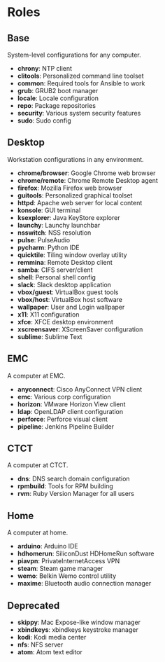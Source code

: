 Roles
=====

## Base
System-level configurations for any computer.
* **chrony**: NTP client
* **clitools**: Personalized command line toolset
* **common**: Required tools for Ansible to work
* **grub**: GRUB2 boot manager
* **locale**: Locale configuration
* **repo**: Package repositories
* **security**: Various system security features
* **sudo**: Sudo config

## Desktop
Workstation configurations in any environment.
* **chrome/browser**: Google Chrome web browser
* **chrome/remote**: Chrome Remote Desktop agent
* **firefox**: Mozilla Firefox web browser
* **guitools**: Personalized graphical toolset
* **httpd**: Apache web server for local content
* **konsole**: GUI terminal
* **ksexplorer**: Java KeyStore explorer
* **launchy**: Launchy launchbar
* **nsswitch**: NSS resolution
* **pulse**: PulseAudio
* **pycharm**: Python IDE
* **quicktile**: Tiling window overlay utility
* **remmina**: Remote Desktop client
* **samba**: CIFS server/client
* **shell**: Personal shell config
* **slack**: Slack desktop application
* **vbox/guest**: VirtualBox guest tools
* **vbox/host**: VirtualBox host software
* **wallpaper**: User and Login wallpaper
* **x11**: X11 configuration
* **xfce**: XFCE desktop environment
* **xscreensaver**: XScreenSaver configuration
* **sublime**: Sublime Text

## EMC
A computer at EMC.
* **anyconnect**: Cisco AnyConnect VPN client
* **emc**: Various corp configuration
* **horizon**: VMware Horizon View client
* **ldap**: OpenLDAP client configuration
* **perforce**: Perforce visual client
* **pipeline**: Jenkins Pipeline Builder

## CTCT
A computer at CTCT.
* **dns**: DNS search domain configuration
* **rpmbuild**: Tools for RPM building
* **rvm**: Ruby Version Manager for all users

## Home
A computer at home.
* **arduino**: Arduino IDE
* **hdhomerun**: SiliconDust HDHomeRun software
* **piavpn**: PrivateInternetAccess VPN
* **steam**: Steam game manager
* **wemo**: Belkin Wemo control utility
* **maxime**: Bluetooth audio connection manager

## Deprecated
* **skippy**: Mac Expose-like window manager
* **xbindkeys**: xbindkeys keystroke manager
* **kodi**: Kodi media center
* **nfs**: NFS server
* **atom**: Atom text editor

